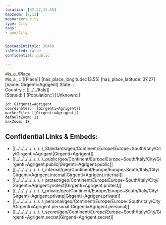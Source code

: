 ```yaml
---
location: [37.27,13.55] 
mapzoom: [7,12] 
mapmarker: city 
type: City
tags:
- geo/City


SpocWebEntityId: 30460
isDeleted: false
confidential: public

---
```

#is_a_/Place  
#is_a_ :: [[Place]] 
[has_place_longitude::13.55] 
[has_place_latitude::37.27] 
[name::Girgenti=Agrigent] 
State ::  
Country :: [[../../Italy]]  
[StateId::] 
[Population::] 
[Unknown::] 


```leaflet
id: Girgenti=Agrigent
coordinates: [[Girgenti=Agrigent]] 
markerFile: [[Girgenti=Agrigent]] 
defaultZoom: 11 
maxZoom: 18
```


## Confidential Links & Embeds: 
- [[../../../../../../../_Standards/geo/Continent/Europe/Europe~South/Italy/City/Girgenti=Agrigent|Girgenti=Agrigent]] 
- [[../../../../../../../_public/geo/Continent/Europe/Europe~South/Italy/City/Girgenti=Agrigent.public|Girgenti=Agrigent.public]] 
- [[../../../../../../../_internal/geo/Continent/Europe/Europe~South/Italy/City/Girgenti=Agrigent.internal|Girgenti=Agrigent.internal]] 
- [[../../../../../../../_protect/geo/Continent/Europe/Europe~South/Italy/City/Girgenti=Agrigent.protect|Girgenti=Agrigent.protect]] 
- [[../../../../../../../_private/geo/Continent/Europe/Europe~South/Italy/City/Girgenti=Agrigent.private|Girgenti=Agrigent.private]] 
- [[../../../../../../../_personal/geo/Continent/Europe/Europe~South/Italy/City/Girgenti=Agrigent.personal|Girgenti=Agrigent.personal]] 
- [[../../../../../../../_secret/geo/Continent/Europe/Europe~South/Italy/City/Girgenti=Agrigent.secret|Girgenti=Agrigent.secret]] 
